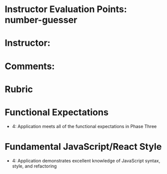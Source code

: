 # Instructor Evaluation Points: number-guesser
# Instructor:
# Comments:

# Rubric

# Functional Expectations

* 4: Application meets all of the functional expectations in Phase Three


# Fundamental JavaScript/React Style

* 4: Application demonstrates excellent knowledge of JavaScript syntax, style, and refactoring
